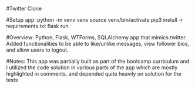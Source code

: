 #Twitter Clone

#Setup app: 
python -m venv venv
source venv/bin/activate
pip3 install -r requirements.txt
flask run

#Overview: 
Python, Flask, WTForms, SQLAlchemy app that mimics twitter. Added functionalities to be able to like/unlike messages, view follower bios, 
and allow users to logout.

#Notes:
This app was partially built as part of the bootcamp curriculum and I utilized the code solution in various parts of the app which 
are mostly highlighted in comments, and depended quite heavily on solution for the tests
